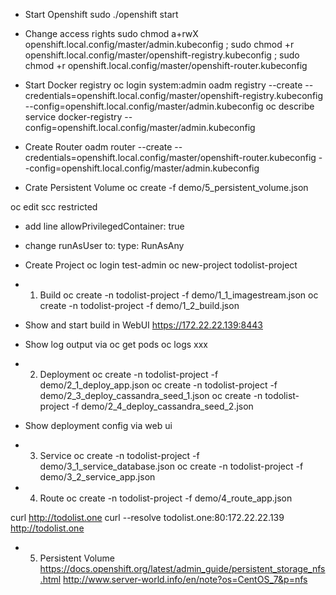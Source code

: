- Start Openshift
sudo ./openshift start

- Change access rights
sudo chmod a+rwX openshift.local.config/master/admin.kubeconfig ; sudo chmod +r openshift.local.config/master/openshift-registry.kubeconfig ; sudo chmod +r openshift.local.config/master/openshift-router.kubeconfig

- Start Docker registry
oc login
system:admin
oadm registry --create --credentials=openshift.local.config/master/openshift-registry.kubeconfig --config=openshift.local.config/master/admin.kubeconfig
oc describe service docker-registry --config=openshift.local.config/master/admin.kubeconfig

- Create Router
oadm router --create --credentials=openshift.local.config/master/openshift-router.kubeconfig --config=openshift.local.config/master/admin.kubeconfig

- Crate Persistent Volume
oc create -f demo/5_persistent_volume.json

oc edit scc restricted
- add line
allowPrivilegedContainer: true
- change runAsUser to:
type: RunAsAny

- Create Project
oc login
test-admin
oc new-project todolist-project

- 1) Build
oc create -n todolist-project -f demo/1_1_imagestream.json
oc create -n todolist-project -f demo/1_2_build.json
- Show and start build in WebUI
﻿https://172.22.22.139:8443
- Show log output via
oc get pods
oc logs xxx

- 2) Deployment
oc create -n todolist-project -f demo/2_1_deploy_app.json
oc create -n todolist-project -f demo/2_3_deploy_cassandra_seed_1.json
oc create -n todolist-project -f demo/2_4_deploy_cassandra_seed_2.json
- Show deployment config via web ui

- 3) Service
oc create -n todolist-project -f demo/3_1_service_database.json
oc create -n todolist-project -f demo/3_2_service_app.json

- 4) Route
oc create -n todolist-project -f demo/4_route_app.json

curl http://todolist.one
curl --resolve todolist.one:80:172.22.22.139 http://todolist.one

- 5) Persistent Volume
https://docs.openshift.org/latest/admin_guide/persistent_storage_nfs.html
http://www.server-world.info/en/note?os=CentOS_7&p=nfs